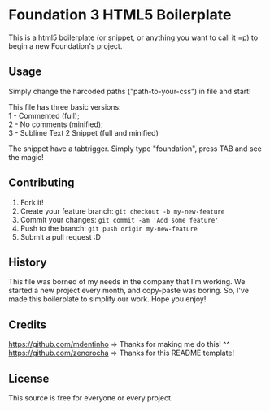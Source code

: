 # Foundation 3 HTML5 Boilerplate

This is a html5 boilerplate (or snippet, or anything you want to call it =p) to begin a new Foundation's project.

## Usage

Simply change the harcoded paths ("path-to-your-css") in file and start!

This file has three basic versions:<br>
1 - Commented (full);<br>
2 - No comments (minified);<br>
3 - Sublime Text 2 Snippet (full and minified)

The snippet have a tabtrigger. Simply type "foundation", press TAB and see the magic!

## Contributing

1. Fork it!
2. Create your feature branch: `git checkout -b my-new-feature`
3. Commit your changes: `git commit -am 'Add some feature'`
4. Push to the branch: `git push origin my-new-feature`
5. Submit a pull request :D

## History

This file was borned of my needs in the company that I'm working. We started a new project every month, and copy-paste was boring. So, I've made this boilerplate to simplify our work. Hope you enjoy!

## Credits

https://github.com/mdentinho => Thanks for making me do this! ^^<br>
https://github.com/zenorocha => Thanks for this README template!

## License

This source is free for everyone or every project.

